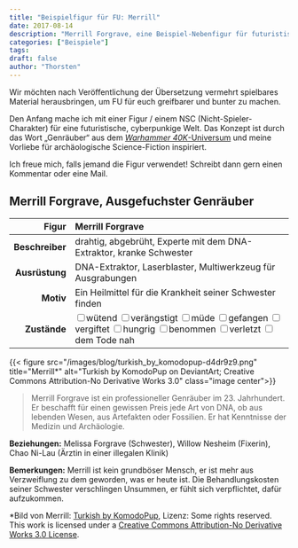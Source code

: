 ```yaml
---
title: "Beispielfigur für FU: Merrill"
date: 2017-08-14
description: "Merrill Forgrave, eine Beispiel-Nebenfigur für futuristische Cyberpunk-Spielwelten."
categories: ["Beispiele"]
tags:
draft: false
author: "Thorsten"
---
```

Wir möchten nach Veröffentlichung der Übersetzung vermehrt spielbares Material herausbringen, um FU für euch greifbarer und bunter zu machen.

Den Anfang mache ich mit einer Figur / einem NSC (Nicht-Spieler-Charakter) für eine futuristische, cyberpunkige Welt. Das Konzept ist durch das Wort „Genräuber“ aus dem [_Warhammer 40K_-Universum](http://wh40k-de.lexicanum.com/wiki/Symbiont) und meine Vorliebe für archäologische Science-Fiction inspiriert.

Ich freue mich, falls jemand die Figur verwendet! Schreibt dann gern einen Kommentar oder eine Mail.

<!--more-->
## Merrill Forgrave, Ausgefuchster Genräuber

|           Figur | Merrill Forgrave                                                                                           |
|----------------:|:------------------------------------------------------------------------------------------------------------|
| **Beschreiber** | drahtig, abgebrüht, Experte mit dem DNA-Extraktor, kranke Schwester                                              |
|  **Ausrüstung** | DNA-Extraktor, Laserblaster, Multiwerkzeug für Ausgrabungen                                                                  |
|       **Motiv** | Ein Heilmittel für die Krankheit seiner Schwester finden                                                                               |
|    **Zustände** |<span class="zustand"><label><input type="checkbox">wütend </label></span><span class="zustand"><label><input type="checkbox">verängstigt </label></span><span class="zustand"><label><input type="checkbox">müde </label></span><span class="zustand"><label><input type="checkbox">gefangen </label></span><span class="zustand"><label><input type="checkbox">vergiftet </label></span><span class="zustand"><label><input type="checkbox">hungrig </label></span><span class="zustand"><label><input type="checkbox">benommen </label></span><span class="zustand"><label><input type="checkbox">verletzt </label></span><span class="zustand"><label><input type="checkbox">dem Tode nah</label></span>|


{{< figure src="/images/blog/turkish_by_komodopup-d4dr9z9.png" title="Merrill*" alt="Turkish by KomodoPup on DeviantArt; Creative Commons Attribution-No Derivative Works 3.0" class="image center">}}

> Merrill Forgrave ist ein professioneller Genräuber im 23. Jahrhundert. Er beschafft für einen gewissen Preis jede Art von DNA, ob aus lebenden Wesen, aus Artefakten oder Fossilien. Er hat Kenntnisse der Medizin und Archäologie.

**Beziehungen:** Melissa Forgrave (Schwester), Willow Nesheim (Fixerin), Chao Ni-Lau (Ärztin in einer illegalen Klinik)

**Bemerkungen:** Merrill ist kein grundböser Mensch, er ist mehr aus Verzweiflung zu dem geworden, was er heute ist. Die Behandlungskosten seiner Schwester verschlingen Unsummen, er fühlt sich verpflichtet, dafür aufzukommen.



*Bild von Merrill: [Turkish by KomodoPup](https://komodopup.deviantart.com/art/Turkish-264972357), Lizenz: Some rights reserved. This work is licensed under a
[Creative Commons Attribution-No Derivative Works 3.0 License](https://creativecommons.org/licenses/by-nd/3.0/).
